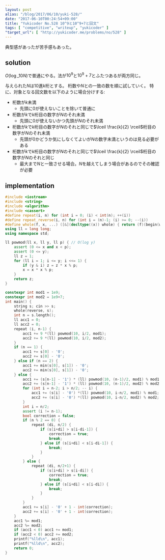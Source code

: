 ```yaml
---
layout: post
alias: "/blog/2017/06/10/yuki-528/"
date: "2017-06-10T00:24:54+09:00"
title: "Yukicoder No.528 10^9と10^9+7と回文"
tags: [ "competitive", "writeup", "yukicoder" ]
"target_url": [ "http://yukicoder.me/problems/no/528" ]
---
```


典型感があったが苦手感もあった。

## solution

$O(\log\_{10} N)$で普通にやる。法が$10^9$と$10^9+7$とふたつあるが両方同じ。

与えられた$N$は$10$進$k$桁とする。
桁数や$N$との一致の数を順に試していく。
特に、対象となる回文数を以下のように場合分けする:

-   桁数が$k$未満
    -   先頭に$0$が使えないことを除いて普通に
-   桁数が$k$で$k$桁目の数字が$N$のそれ未満
    -   先頭に$0$が使えないかつ先頭が$N$のそれ未満
-   桁数が$k$で$k$桁目の数字が$N$のそれと同じで$\lceil \frac{k}{2} \rceil$桁目の数字が$N$のそれ未満
    -   先頭が$0$かどうか気にしなくてよいが$N$の数字未満というのは見る必要がある
-   桁数が$k$で$k$桁目の数字が$N$のそれと同じで$\lceil \frac{k}{2} \rceil$桁目の数字が$N$のそれと同じ
    -   最大まで$N$と一致させる場合。$N$を越えてしまう場合があるのでその確認が必要

## implementation

``` c++
#include <iostream>
#include <string>
#include <algorithm>
#include <cassert>
#define repeat(i, n) for (int i = 0; (i) < int(n); ++(i))
#define repeat_reverse(i, n) for (int i = (n)-1; (i) >= 0; --(i))
#define whole(f, x, ...) ([&](decltype((x)) whole) { return (f)(begin(whole), end(whole), ## __VA_ARGS__); })(x)
using ll = long long;
using namespace std;

ll powmod(ll x, ll y, ll p) { // O(log y)
    assert (0 <= x and x < p);
    assert (0 <= y);
    ll z = 1;
    for (ll i = 1; i <= y; i <<= 1) {
        if (y & i) z = z * x % p;
        x = x * x % p;
    }
    return z;
}

constexpr int mod1 = 1e9;
constexpr int mod2 = 1e9+7;
int main() {
    string s; cin >> s;
    whole(reverse, s);
    int n = s.length();
    ll acc1 = 0;
    ll acc2 = 0;
    repeat (i, n-1) {
        acc1 += 9 *(ll) powmod(10, i/2, mod1);
        acc2 += 9 *(ll) powmod(10, i/2, mod2);
    }
    if (n == 1) {
        acc1 += s[0] - '0';
        acc2 += s[0] - '0';
    } else if (n == 2) {
        acc1 += min(s[0], s[1]) - '0';
        acc2 += min(s[0], s[1]) - '0';
    } else {
        acc1 += (s[n-1] - '1') * (ll) powmod(10, (n-1)/2, mod1) % mod1;
        acc2 += (s[n-1] - '1') * (ll) powmod(10, (n-1)/2, mod2) % mod2;
        for (int i = n-2; i > n/2; -- i) {
            acc1 += (s[i] - '0') *(ll) powmod(10, i-n/2, mod1) % mod1;
            acc2 += (s[i] - '0') *(ll) powmod(10, i-n/2, mod2) % mod2;
        }
        int i = n/2;
        assert (i != n-1);
        bool correction = false;
        if (n % 2 == 0) {
            repeat (di, n/2) {
                if (s[i+di] > s[i-di-1]) {
                    correction = true;
                    break;
                } else if (s[i+di] < s[i-di-1]) {
                    break;
                }
            }
        } else {
            repeat (di, n/2+1) {
                if (s[i+di] > s[i-di]) {
                    correction = true;
                    break;
                } else if (s[i+di] < s[i-di]) {
                    break;
                }
            }
        }
        acc1 += s[i] - '0' + 1 - int(correction);
        acc2 += s[i] - '0' + 1 - int(correction);
    }
    acc1 %= mod1;
    acc2 %= mod2;
    if (acc1 < 0) acc1 += mod1;
    if (acc2 < 0) acc2 += mod2;
    printf("%lld\n", acc1);
    printf("%lld\n", acc2);
    return 0;
}
```
